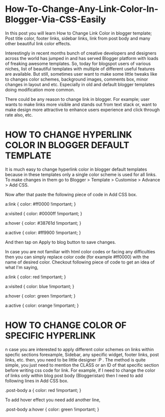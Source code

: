 # How-To-Change-Any-Link-Color-In-Blogger-Via-CSS-Easily

In this post you will learn How to Change Link Color in blogger template; Post title color, footer links, sidebar links, link from post body and many other beautiful link color effects.

Interestingly in recent months bunch of creative developers and designers across the world has jumped in and has served Blogger platform with loads of freaking awesome templates. So, today for blogspot users of various niches, list of beautiful templates with multiple of different useful features are available. But still, sometimes user want to make some little tweaks like to changes color schemes, background images, comments box, minor changes in layout and etc. Especially in old and default blogger templates doing modification more common.

There could be any reason to change link in blogger. For example; user wants to make links more visible and stands out from text stack or, want to make design more attractive to enhance users experience and click through rate also, etc.


# HOW TO CHANGE HYPERLINK COLOR IN BLOGGER DEFAULT TEMPLATE


It is much easy to change hyperlink color in blogger default templates because in these templates only a single color scheme is used for all links. To make changes in them go to Blogger > Template > Customise > Advance > Add CSS.

Now after that paste the following piece of code in Add CSS box.

a:link { color: #ff0000 !important; } 

a:visited { color: #0000ff !important; }  

a:hover { color: #38761d !important; }

a:active { color: #ff9900 !important; }    

And then tap on Apply to blog button to save changes.

In case you are not familiar with html color codes or facing any difficulties then you can simply replace color code (for example #ff0000) with the name of desired color. Checkout following piece of code to get an idea of what I'm saying,

a:link { color: red !important; }

a:visited { color: blue !important; }

a:hover { color: green !important; }

a:active { color: orange !important; }




# HOW TO CHANGE COLOR OF SPECIFIC HYPERLINK


n case you are interested to apply different color schemes on links within specfic sections forexample, Sidebar, any specific widget, footer links, post links, etc. then, you need to be little designer :P . The method is quite simple, you just need to mention the CLASS or an ID of that specific section before writing css code for link. For example, if I need to change the color of links only within blog post body (Bloggeristan) then I need to add following lines in Add CSS box.


.post-body a {
color: red !important;
}


To add hover effect you need add another line,

.post-body a:hover {
color: green !important;
}
